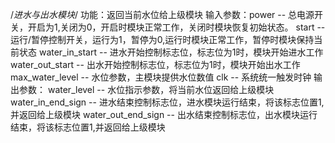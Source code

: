 /*进水与出水模块*/
功能：返回当前水位给上级模块
输入参数：power -- 总电源开关，开启为1,关闭为0，开启时模块正常工作，关闭时模块恢复初始状态。
          start --运行/暂停控制开关，运行为1，暂停为0,运行时模块正常工作，暂停时模块保持当前状态
          water_in_start -- 进水开始控制标志位，标志位为1时，模块开始进水工作
          water_out_start -- 出水开始控制标志位，标志位为1时，模块开始出水工作
          max_water_level -- 水位参数，主模块提供水位数值
          clk -- 系统统一触发时钟
输出参数：
          water_level -- 水位指示参数，将当前水位返回给上级模块
          water_in_end_sign -- 进水结束控制标志位，进水模块运行结束，将该标志位置1,并返回给上级模块
          water_out_end_sign -- 出水结束控制标志位，出水模块运行结束，将该标志位置1,并返回给上级模块
